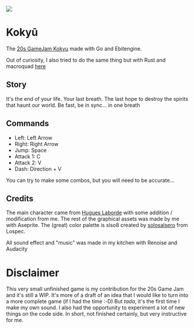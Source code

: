 ![](https://github.com/LittleB0xes/kokyu_rs/blob/main/screenshot/banner.gif)

# Kokyū
The [20s GameJam Kokyu](https://littleb0xes.itch.io/kokyu) made with Go and Ebitengine.

Out of curiosity, I also tried to do the same thing but with Rust and macroquad [here](https://github.com/LittleB0xes/kokyu_rs)

## Story

It's the end of your life. Your last breath. The last hope to destroy the spirits that haunt our world. Be fast, be in sync... in one breath

## Commands

* Left:	Left Arrow
* Right:	Right Arrow
* Jump:	Space 
* Attack 1:	C
* Attack 2:	V
* Dash:	Direction + V

You can try to make some combos, but you will need to be accurate...


## Credits

The main character  came from [Hugues Laborde](https://hugues-laborde.itch.io) with some addition / modification from me. The rest of the graphical assets was made by me with Aseprite. The (great) color  palette is slso8  created by [solosalsero](https://lospec.com/solosalsero) from Lospec.

All sound effect and "music" was made in my kitchen with Renoise and Audacity

# Disclaimer

This very small unfinished game is my contribution for the 20s Game Jam and it's still a WIP. It's more of a draft of an idea that I would like to turn into a more complete game (if I had the time  :-D) But *tada*, it's the first time I make my own sound. I also had the opportunity to experiment a lot of new things on the code side. In short, not finished certainly, but very instructive for me.
